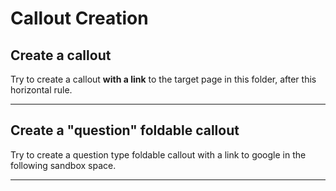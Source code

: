 # Callout Creation

## Create a callout

Try to create a callout **with a link** to the target page in this folder, after this horizontal rule.

---

## Create a "question" foldable callout

Try to create a question type foldable callout with a link to google in the following sandbox space.

---
